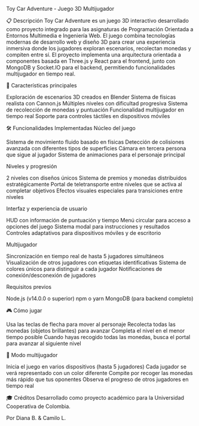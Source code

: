 Toy Car Adventure - Juego 3D Multijugador

📋 Descripción
Toy Car Adventure es un juego 3D interactivo desarrollado como proyecto integrado para las asignaturas de Programación Orientada a Entornos Multimedia e Ingeniería Web. El juego combina tecnologías modernas de desarrollo web y diseño 3D para crear una experiencia inmersiva donde los jugadores exploran escenarios, recolectan monedas y compiten entre sí.
El proyecto implementa una arquitectura orientada a componentes basada en Three.js y React para el frontend, junto con MongoDB y Socket.IO para el backend, permitiendo funcionalidades multijugador en tiempo real.

🎨 Características principales

Exploración de escenarios 3D creados en Blender
Sistema de físicas realista con Cannon.js
Múltiples niveles con dificultad progresiva
Sistema de recolección de monedas y puntuación
Funcionalidad multijugador en tiempo real
Soporte para controles táctiles en dispositivos móviles

🛠️ Funcionalidades Implementadas
Núcleo del juego

Sistema de movimiento fluido basado en físicas
Detección de colisiones avanzada con diferentes tipos de superficies
Cámara en tercera persona que sigue al jugador
Sistema de animaciones para el personaje principal

Niveles y progresión

2 niveles con diseños únicos
Sistema de premios y monedas distribuidos estratégicamente
Portal de teletransporte entre niveles que se activa al completar objetivos
Efectos visuales especiales para transiciones entre niveles

Interfaz y experiencia de usuario

HUD con información de puntuación y tiempo
Menú circular para acceso a opciones del juego
Sistema modal para instrucciones y resultados
Controles adaptativos para dispositivos móviles y de escritorio

Multijugador

Sincronización en tiempo real de hasta 5 jugadores simultáneos
Visualización de otros jugadores con etiquetas identificativas
Sistema de colores únicos para distinguir a cada jugador
Notificaciones de conexión/desconexión de jugadores


Requisitos previos

Node.js (v14.0.0 o superior)
npm o yarn
MongoDB (para backend completo)

🎮 Cómo jugar

Usa las teclas de flecha para mover al personaje
Recolecta todas las monedas (objetos brillantes) para avanzar
Completa el nivel en el menor tiempo posible
Cuando hayas recogido todas las monedas, busca el portal para avanzar al siguiente nivel

👥 Modo multijugador

Inicia el juego en varios dispositivos (hasta 5 jugadores)
Cada jugador se verá representado con un color diferente
Compite por recoger las monedas más rápido que tus oponentes
Observa el progreso de otros jugadores en tiempo real

🎓 Créditos
Desarrollado como proyecto académico para la Universidad Cooperativa de Colombia.

Por Diana B. & Camilo L.
